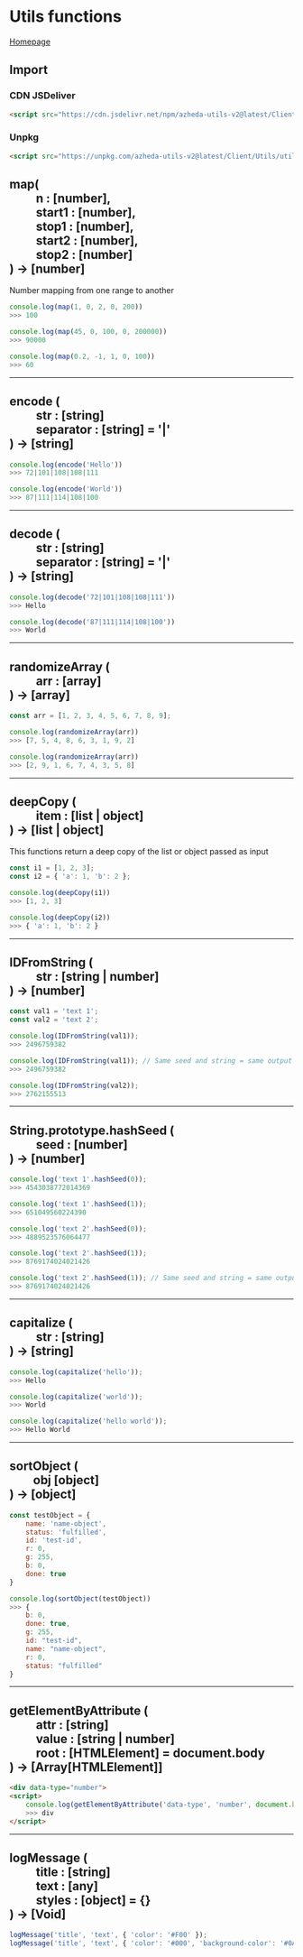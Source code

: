 <h1>Utils functions</h1>

[Homepage](../../README.md)

## Import
### CDN JSDeliver
```html
<script src="https://cdn.jsdelivr.net/npm/azheda-utils-v2@latest/Client/Utils/utils.js"></script>
```
### Unpkg
```html
<script src="https://unpkg.com/azheda-utils-v2@latest/Client/Utils/utils.js"></script>
```

<h2>
map(<br/>
	&emsp;&emsp; n : [number],<br/>
	&emsp;&emsp; start1 : [number],<br/>
	&emsp;&emsp; stop1 : [number],<br/>
	&emsp;&emsp; start2 : [number],<br/>
	&emsp;&emsp; stop2 : [number]<br/>
) -> [number]
</h2>
<p>Number mapping from one range to another</p>

```js
console.log(map(1, 0, 2, 0, 200))
>>> 100

console.log(map(45, 0, 100, 0, 200000))
>>> 90000

console.log(map(0.2, -1, 1, 0, 100))
>>> 60
```
<hr/>
<h2>
encode (<br/>
	&emsp;&emsp; str : [string]<br/>
	&emsp;&emsp; separator : [string] = '|'<br/>
) -> [string]
</h2>

```js
console.log(encode('Hello'))
>>> 72|101|108|108|111

console.log(encode('World'))
>>> 87|111|114|108|100
```

<hr/>
<h2>
decode (<br/>
	&emsp;&emsp; str : [string]<br/>
	&emsp;&emsp; separator : [string] = '|'<br/>
) -> [string]
</h2>

```js
console.log(decode('72|101|108|108|111'))
>>> Hello 

console.log(decode('87|111|114|108|100'))
>>> World
```

<hr/>
<h2>
randomizeArray (<br/>
	&emsp;&emsp; arr : [array]<br/>
) -> [array]
</h2>

```js
const arr = [1, 2, 3, 4, 5, 6, 7, 8, 9];

console.log(randomizeArray(arr))
>>> [7, 5, 4, 8, 6, 3, 1, 9, 2]

console.log(randomizeArray(arr))
>>> [2, 9, 1, 6, 7, 4, 3, 5, 8]
```

<hr/>
<h2>
deepCopy (<br/>
	&emsp;&emsp; item : [list | object]<br/>
) -> [list | object]
</h2>
<p>This functions return a deep copy of the list or object passed as input</p>

```js
const i1 = [1, 2, 3];
const i2 = { 'a': 1, 'b': 2 };

console.log(deepCopy(i1))
>>> [1, 2, 3]

console.log(deepCopy(i2))
>>> { 'a': 1, 'b': 2 }
```

<hr/>
<h2>
IDFromString (<br/>
	&emsp;&emsp; str : [string | number]<br/>
) -> [number]
</h2>

```js
const val1 = 'text 1';
const val2 = 'text 2';

console.log(IDFromString(val1));
>>> 2496759382

console.log(IDFromString(val1)); // Same seed and string = same output
>>> 2496759382

console.log(IDFromString(val2));
>>> 2762155513
```

<hr/>
<h2>
String.prototype.hashSeed (<br/>
	&emsp;&emsp; seed : [number]<br/>
) -> [number]
</h2>

```js
console.log('text 1'.hashSeed(0));
>>> 4543038772014369

console.log('text 1'.hashSeed(1));
>>> 651049560224390

console.log('text 2'.hashSeed(0));
>>> 4889523576064477

console.log('text 2'.hashSeed(1));
>>> 8769174024021426

console.log('text 2'.hashSeed(1)); // Same seed and string = same output
>>> 8769174024021426

```

<hr/>
<h2>
capitalize (<br/>
	&emsp;&emsp; str : [string]<br/>
) -> [string]
</h2>

```js
console.log(capitalize('hello'));
>>> Hello 

console.log(capitalize('world'));
>>> World 

console.log(capitalize('hello world'));
>>> Hello World 
```

<hr/>
<h2>
sortObject (<br/>
	&emsp;&emsp;obj [object]<br/>
) -> [object]
</h2>

```js
const testObject = {
	name: 'name-object',
	status: 'fulfilled',
	id: 'test-id',
	r: 0,
	g: 255,
	b: 0,
	done: true
}

console.log(sortObject(testObject))
>>> {
	b: 0,
	done: true,
	g: 255,
	id: "test-id",
	name: "name-object",
	r: 0,
	status: "fulfilled"
}
```

<hr/>
<h2>
getElementByAttribute (<br/>
	&emsp;&emsp; attr : [string]<br/>
	&emsp;&emsp; value : [string | number]<br/>
	&emsp;&emsp; root : [HTMLElement] = document.body<br/>
) -> [Array[HTMLElement]]
</h2>

```html
<div data-type="number">
<script>
	console.log(getElementByAttribute('data-type', 'number', document.body))
	>>> div
</script>
```

<hr/>
<h2>
logMessage (<br/>
	&emsp;&emsp; title : [string]<br/>
	&emsp;&emsp; text : [any]<br/>
	&emsp;&emsp; styles : [object] = {}<br/>
) -> [Void]
</h2>

```js
logMessage('title', 'text', { 'color': '#F00' });
logMessage('title', 'text', { 'color': '#000', 'background-color': '#0A0', 'padding': '5px' });
```